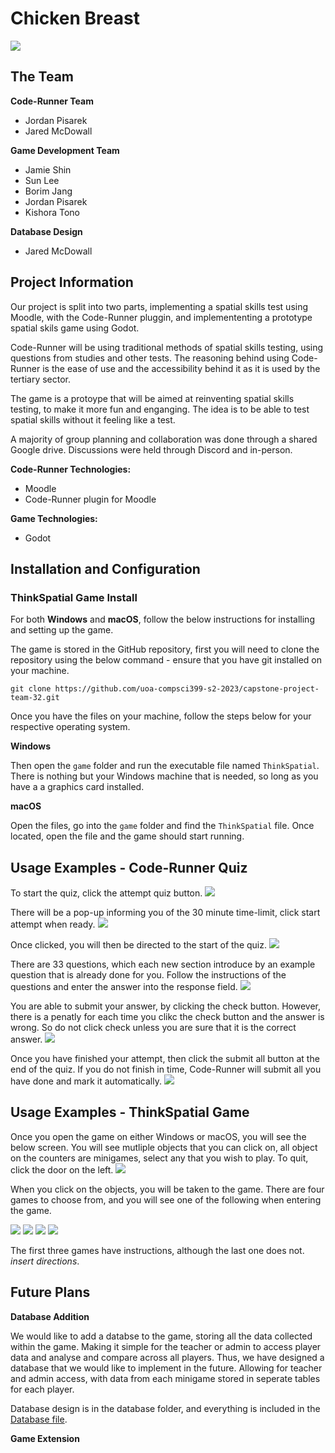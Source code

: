 # Chicken Breast

![](./markdown/team-logo.png)

## The Team

**Code-Runner Team**
- Jordan Pisarek
- Jared McDowall

**Game Development Team**
- Jamie Shin
- Sun Lee
- Borim Jang
- Jordan Pisarek
- Kishora Tono

**Database Design**
- Jared McDowall

## Project Information
Our project is split into two parts, implementing a spatial skills test using Moodle, with the Code-Runner pluggin, and implemententing a prototype spatial skils game using Godot.

Code-Runner will be using traditional methods of spatial skills testing, using questions from studies and other tests. The reasoning behind using Code-Runner is the ease of use and the accessibility behind it as it is used by the tertiary sector. 

The game is a protoype that will be aimed at reinventing spatial skills testing, to make it more fun and enganging. The idea is to be able to test spatial skills without it feeling like a test. 

A majority of group planning and collaboration was done through a shared Google drive. Discussions were held through Discord and in-person.

**Code-Runner Technologies:**
- Moodle
- Code-Runner plugin for Moodle

**Game Technologies:**
- Godot

## Installation and Configuration

### ThinkSpatial Game Install

For both **Windows** and **macOS**, follow the below instructions for installing and setting up the game.

The game is stored in the GitHub repository, first you will need to clone the repository using the below command - ensure that you have git installed on your machine.

```
git clone https://github.com/uoa-compsci399-s2-2023/capstone-project-team-32.git
```
Once you have the files on your machine, follow the steps below for your respective operating system.

**Windows**

Then open the `game` folder and run the executable file named `ThinkSpatial`. There is nothing but your Windows machine that is needed, so long as you have a a graphics card installed.

**macOS**

Open the files, go into the `game` folder and find the `ThinkSpatial` file. Once located, open the file and the game should start running.

## Usage Examples - Code-Runner Quiz
To start the quiz, click the attempt quiz button.
![](./markdown/coderunner-1.png)

There will be a pop-up informing you of the 30 minute time-limit, click start attempt when ready.
![](./markdown/coderunner2.png)

Once clicked, you will then be directed to the start of the quiz.
![](./markdown/coderunner3.png)

There are 33 questions, which each new section introduce by an example question that is already done for you. Follow the instructions of the questions and enter the answer into the response field.
![](./markdown/coderunner4.png)

You are able to submit your answer, by clicking the check button. However, there is a penatly for each time you clikc the check button and the answer is wrong. So do not click check unless you are sure that it is the correct answer.
![](./markdown/coderunner5.png)

Once you have finished your attempt, then click the submit all button at the end of the quiz. If you do not finish in time, Code-Runner will submit all you have done and mark it automatically.
![](./markdown/coderunner6.png)

## Usage Examples - ThinkSpatial Game

Once you open the game on either Windows or macOS, you will see the below screen. You will see mutliple objects that you can click on, all object on the counters are minigames, select any that you wish to play. To quit, click the door on the left.
![](./markdown/ThinkSpatial-menu.png)

When you click on the objects, you will be taken to the game. There are four games to choose from, and you will see one of the following when entering the game.

![](./markdown/maze-menu.png)
![](./markdown/game-Jordan.png)
![](./markdown/game-borim.png)
![](./markdown/game-kishoraSun.png)

The first three games have instructions, although the last one does not. *insert directions*.

## Future Plans

**Database Addition**

We would like to add a databse to the game, storing all the data collected within the game. Making it simple for the teacher or admin to access player data and analyse and compare across all players. Thus, we have designed a database that we would like to implement in the future. Allowing for teacher and admin access, with data from each minigame stored in seperate tables for each player.

Database design is in the database folder, and everything is included in the [Database file](https://github.com/uoa-compsci399-s2-2023/capstone-project-team-32/tree/main/database). 

**Game Extension**

